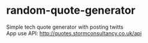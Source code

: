 # random-quote-generator
Simple tech quote generator with posting twitts <br>
App use API: http://quotes.stormconsultancy.co.uk/api <br>


